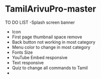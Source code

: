 # TamilArivuPro-master

TO DO LIST
-Splash screen banner
- Icon
- First page thumbnail space remove
- Back button not working in most category
- Menu color to change in most category
- Fonts Size
- YouTube Embed responsive
- Text responsive
- Quiz to change all commands to Tamil
- 
